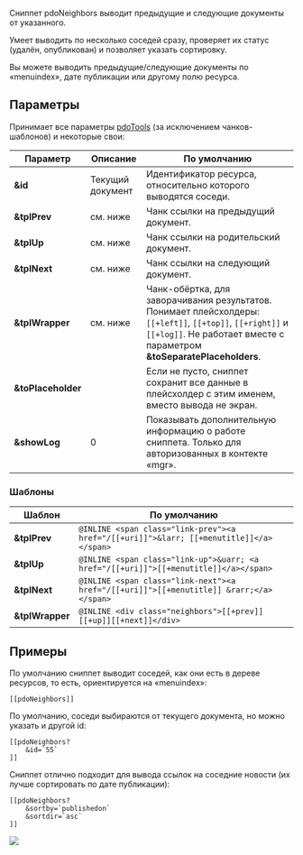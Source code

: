Сниппет pdoNeighbors выводит предыдущие и следующие документы от указанного. 

Умеет выводить по несколько соседей сразу, проверяет их статус (удалён, опубликован) и позволяет указать сортировку.

Вы можете выводить предыдущие/следующие документы по «menuindex», дате публикации или другому полю ресурса.

## Параметры

Принимает все параметры [pdoTools][1] (за исключением чанков-шаблонов) и некоторые свои:

Параметр			| Описание			| По умолчанию
--------------------|-------------------|----------------------------------------------------------------------------------
**&id**				| Текущий документ	| Идентификатор ресурса, относительно которого выводятся соседи.
**&tplPrev**		| см. ниже			| Чанк ссылки на предыдущий документ.
**&tplUp**			| см. ниже			| Чанк ссылки на родительский документ.
**&tplNext**		| см. ниже			| Чанк ссылки на следующий документ.
**&tplWrapper**		| см. ниже			| Чанк-обёртка, для заворачивания результатов. Понимает плейсхолдеры: `[[+left]]`, `[[+top]]`, `[[+right]]` и `[[+log]]`. Не работает вместе с параметром **&toSeparatePlaceholders**.
**&toPlaceholder**	|  					| Если не пусто, сниппет сохранит все данные в плейсхолдер с этим именем, вместо вывода не экран.
**&showLog**		| 0					| Показывать дополнительную информацию о работе сниппета. Только для авторизованных в контекте «mgr».

### Шаблоны

Шаблон			| По умолчанию
----------------|--------------------------------------------------------------------------------------
**&tplPrev**	| `@INLINE <span class="link-prev"><a href="/[[+uri]]">&larr; [[+menutitle]]</a></span>`
**&tplUp**		| `@INLINE <span class="link-up">&uarr; <a href="/[[+uri]]">[[+menutitle]]</a></span>`
**&tplNext**	| `@INLINE <span class="link-next"><a href="/[[+uri]]">[[+menutitle]] &rarr;</a></span>`
**&tplWrapper**	| `@INLINE <div class="neighbors">[[+prev]][[+up]][[+next]]</div>`

## Примеры
По умолчанию сниппет выводит соседей, как они есть в дереве ресурсов, то есть, ориентируется на «menuindex»:
```
[[pdoNeighbors]]
```

По умолчанию, соседи выбираются от текущего документа, но можно указать и другой id:
```
[[pdoNeighbors?
	&id=`55`
]]
```

Сниппет отлично подходит для вывода ссылок на соседние новости (их лучше сортировать по дате публикации):
```
[[pdoNeighbors?
	&sortby=`publishedon`
	&sortdir=`asc`
]]
```

[![](http://st.bezumkin.ru/files/0/b/0/0b0f9549bbf2d026243a71c5908f4f26s.jpg)](http://st.bezumkin.ru/files/0/b/0/0b0f9549bbf2d026243a71c5908f4f26.png)

[1]: /ru/01_Компоненты/01_pdoTools/04_Общие_параметры.md
